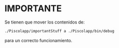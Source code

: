 # IMPORTANTE

Se tienen que mover los contenidos de:

```bash
./Piscolapp/importantStuff a ./Piscolapp/bin/debug
```
para un correcto funcionamiento.
